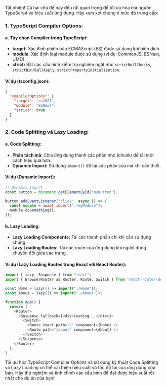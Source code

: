 Tất nhiên! Cả hai chủ đề này đều rất quan trọng để tối ưu hóa mã nguồn TypeScript và hiệu suất ứng dụng. Hãy xem xét chúng ở mức độ trung cấp:

### 1. TypeScript Compiler Options:

#### a. Tùy chọn Compiler trong TypeScript:

- **target:** Xác định phiên bản ECMAScript (ES) được sử dụng khi biên dịch.
- **module:** Xác định loại module được sử dụng (ví dụ: CommonJS, ESNext, UMD).
- **strict:** Bật các cấu hình kiểm tra nghiêm ngặt như `strictNullChecks`, `strictBindCallApply`, `strictPropertyInitialization`.

#### Ví dụ (tsconfig.json):

```json
{
  "compilerOptions": {
    "target": "es2021",
    "module": "ESNext",
    "strict": true
  }
}
```

### 2. Code Splitting và Lazy Loading:

#### a. Code Splitting:

- **Phân tách mã:** Chia ứng dụng thành các phần nhỏ (chunk) để tải một cách hiệu quả hơn.
- **Dynamic Import:** Sử dụng `import()` để tải các phần của mã khi cần thiết.

#### Ví dụ (Dynamic Import):

```typescript
// Dynamic Import
const button = document.getElementById("myButton");

button.addEventListener("click", async () => {
  const module = await import("./myModule");
  module.doSomething();
});
```

#### b. Lazy Loading:

- **Lazy Loading Components:** Tải các thành phần chỉ khi cần sử dụng chúng.
- **Lazy Loading Routes:** Tải các route của ứng dụng khi người dùng chuyển đổi giữa các trang.

#### Ví dụ (Lazy Loading Routes trong React với React Router):

```typescript
import { lazy, Suspense } from "react";
import { BrowserRouter as Router, Route, Switch } from "react-router-dom";

const Home = lazy(() => import("./Home"));
const About = lazy(() => import("./About"));

function App() {
  return (
    <Router>
      <Suspense fallback={<div>Loading...</div>}>
        <Switch>
          <Route exact path="/" component={Home} />
          <Route path="/about" component={About} />
        </Switch>
      </Suspense>
    </Router>
  );
}
```

Tối ưu hóa TypeScript Compiler Options và sử dụng kỹ thuật Code Splitting và Lazy Loading có thể cải thiện hiệu suất và tốc độ tải của ứng dụng của bạn. Hãy thử nghiệm và tinh chỉnh các cấu hình để đạt được hiệu suất tốt nhất cho dự án của bạn!

